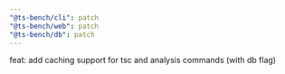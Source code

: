 ```yaml
---
"@ts-bench/cli": patch
"@ts-bench/web": patch
"@ts-bench/db": patch
---
```


feat: add caching support for tsc and analysis commands (with db flag)
